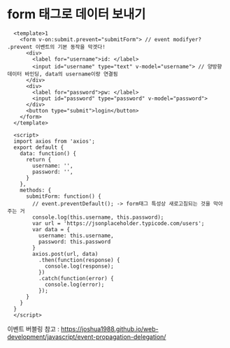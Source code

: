 # form 태그로 데이터 보내기

      <template>1
        <form v-on:submit.prevent="submitForm"> // event modifyer? .prevent 이벤트의 기본 동작을 막겟다!
          <div>
            <label for="username">id: </label>
            <input id="username" type="text" v-model="username"> // 양방향 데이터 바인딩, data의 username이랑 연결됨
          </div>
          <div>
            <label for="password">pw: </label>
            <input id="password" type="password" v-model="password">
          </div>
          <button type="submit">login</button>
        </form>
      </template>

      <script>
      import axios from 'axios';
      export default {
        data: function() {
          return {
            username: '',
            password: '',
          }
        },
        methods: {
          submitForm: function() {
            // event.preventDefault(); -> form태그 특성상 새로고침되는 것을 막아주는 거
            console.log(this.username, this.password);
            var url = 'https://jsonplaceholder.typicode.com/users';
            var data = {
              username: this.username,
              password: this.password
            }
            axios.post(url, data)
              .then(function(response) {
                console.log(response);
              })
              .catch(function(error) {
                console.log(error);
              });
          }
        }
      }
      </script>
      
      
      
      
  이벤트 버블링 참고 : https://joshua1988.github.io/web-development/javascript/event-propagation-delegation/
